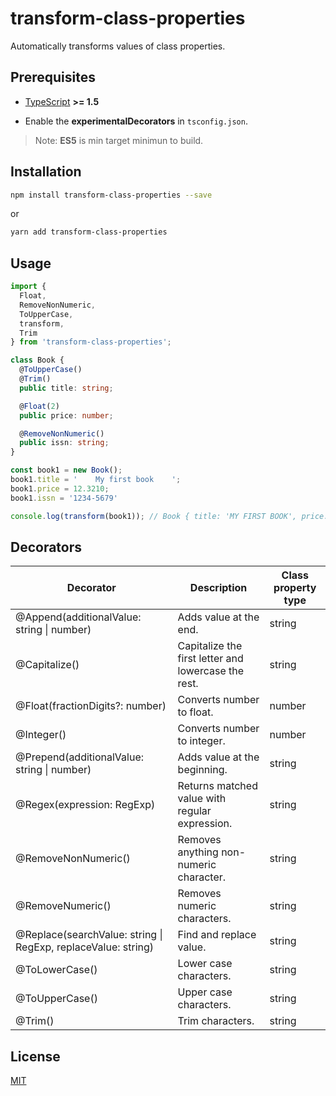 # transform-class-properties

Automatically transforms values of class properties.

## Prerequisites

- [TypeScript](https://www.typescriptlang.org/) **>= 1.5**

- Enable the **experimentalDecorators** in `tsconfig.json`.

> Note: **ES5** is min target minimun to build.

## Installation

```sh
npm install transform-class-properties --save
```

or

```sh
yarn add transform-class-properties
```

## Usage

```ts
import {
  Float,
  RemoveNonNumeric,
  ToUpperCase,
  transform,
  Trim
} from 'transform-class-properties';

class Book {
  @ToUpperCase()
  @Trim()
  public title: string;

  @Float(2)
  public price: number;

  @RemoveNonNumeric()
  public issn: string;
}

const book1 = new Book();
book1.title = '    My first book    ';
book1.price = 12.3210;
book1.issn = '1234-5679'

console.log(transform(book1)); // Book { title: 'MY FIRST BOOK', price: 12.32, issn: '12345679' }
```

## Decorators

| Decorator                                                     | Description                                         | Class property type |
|---------------------------------------------------------------|-----------------------------------------------------|---------------------|
| @Append(additionalValue: string \| number)                    | Adds value at the end.                              | string              |
| @Capitalize()                                                 | Capitalize the first letter and lowercase the rest. | string              |
| @Float(fractionDigits?: number)                               | Converts number to float.                           | number              |
| @Integer()                                                    | Converts number to integer.                         | number              |
| @Prepend(additionalValue: string \| number)                   | Adds value at the beginning.                        | string              |
| @Regex(expression: RegExp)                                    | Returns matched value with regular expression.      | string              |
| @RemoveNonNumeric()                                           | Removes anything non-numeric character.             | string              |
| @RemoveNumeric()                                              | Removes numeric characters.                         | string              |
| @Replace(searchValue: string \| RegExp, replaceValue: string) | Find and replace value.                             | string              |
| @ToLowerCase()                                                | Lower case characters.                              | string              |
| @ToUpperCase()                                                | Upper case characters.                              | string              |
| @Trim()                                                       | Trim characters.                                    | string              |

## License

[MIT](https://choosealicense.com/licenses/mit)

